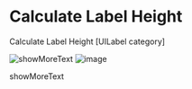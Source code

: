 # Calculate Label Height
Calculate Label Height [UILabel category]

![showMoreText][1]
![image][1]

[1]:http://github.com/shayinqi/calculateLabelHeight/raw/master/textHeight.Gif

showMoreText

